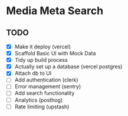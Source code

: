 # Media Meta Search

## TODO

- [x] Make it deploy (vercel)
- [x] Scaffold Basic UI with Mock Data
- [x] Tidy up build process
- [x] Actually set up a database (vercel postgres)
- [x] Attach db to UI
- [ ] Add authentication (clerk)
- [ ] Error management (sentry)
- [ ] Add search functionality
- [ ] Analytics (posthog)
- [ ] Rate limiting (upstash)
